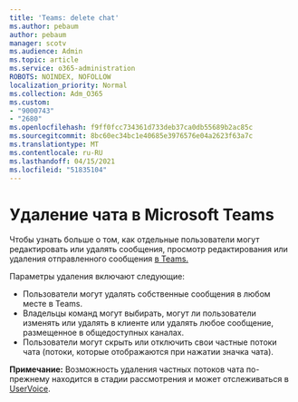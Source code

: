 ```yaml
---
title: 'Teams: delete chat'
ms.author: pebaum
author: pebaum
manager: scotv
ms.audience: Admin
ms.topic: article
ms.service: o365-administration
ROBOTS: NOINDEX, NOFOLLOW
localization_priority: Normal
ms.collection: Adm_O365
ms.custom:
- "9000743"
- "2680"
ms.openlocfilehash: f9ff0fcc734361d733deb37ca0db55689b2ac85c
ms.sourcegitcommit: 8bc60ec34bc1e40685e3976576e04a2623f63a7c
ms.translationtype: MT
ms.contentlocale: ru-RU
ms.lasthandoff: 04/15/2021
ms.locfileid: "51835104"
---
```

# <a name="delete-a-chat-in-microsoft-teams"></a>Удаление чата в Microsoft Teams

Чтобы узнать больше о том, как отдельные пользователи могут редактировать или удалять сообщения, просмотр редактирования или удаления отправленного сообщения [в Teams.](https://support.office.com/article/5f1fe604-a900-4a07-b8b7-8cf70ed6b263) 

Параметры удаления включают следующие:

- Пользователи могут удалять собственные сообщения в любом месте в Teams.
- Владельцы команд могут выбирать, могут ли пользователи изменять или удалять в клиенте или удалять любое сообщение, размещенное в общедоступных каналах.
- Пользователи могут скрыть или отключить свои частные потоки чата (потоки, которые отображаются при нажатии значка чата).

**Примечание:** Возможность удаления частных потоков чата по-прежнему находится в стадии рассмотрения и может отслеживаться в [UserVoice](https://microsoftteams.uservoice.com/forums/555103-public/suggestions/33535006-delete-private-chat-threads). 